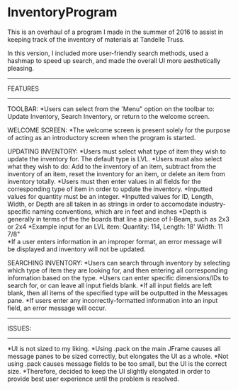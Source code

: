 # InventoryProgram

This is an overhaul of a program I made in the summer of 2016 to assist in keeping track of the inventory of materials at Tandelle Truss.

In this version, I included more user-friendly search methods, used a hashmap to speed up search, and made the overall UI more
aesthetically pleasing.

********
FEATURES
********

TOOLBAR:
*Users can select from the 'Menu" option on the toolbar to: Update Inventory, Search Inventory, or return to the welcome screen.
  
WELCOME SCREEN:
*The welcome screen is present solely for the purpose of acting as an introductory screen when the program is started.
  
UPDATING INVENTORY:
*Users must select what type of item they wish to update the inventory for. The default type is LVL.
    *Users must also select what they wish to do: Add to the inventory of an item, subtract from the inventory of an item, reset the          inventory for an item, or delete an item from inventory totally.
*Users must then enter values in all fields for the corresponding type of item in order to update the inventory.
    *Inputted values for quantity must be an integer.
    *Inputted values for ID, Length, Width, or Depth are all taken in as strings in order to accomodate industry-specific naming              conventions, which are in feet and inches
    *Depth is generally in terms of the the boards that line a piece of I-Beam, such as 2x3 or 2x4
    *Example input for an LVL item: Quantity: 114, Length: 18' Width: 11 7/8"    
*If a user enters information in an improper format, an error message will be displayed and inventory will not be updated.

SEARCHING INVENTORY:
    *Users can search through inventory by selecting which type of item they are looking for, and then entering all corresponding            information based on the type.
    *Users can enter specific dimensions/IDs to search for, or can leave all input fields blank.
        *If all input fields are left blank, then all items of the specified type will be outputted in the Messages pane.
    *If users enter any incorrectly-formatted information into an input field, an error message will occur.
    

*******
ISSUES:
*******

*UI is not sized to my liking. 
    *Using .pack on the main JFrame causes all message panes to be sized correctly, but elongates the UI as a whole. 
    *Not using .pack causes message fields to be too small, but the UI is the correct size.
    *Therefore, decided to keep the UI slightly elongated in order to provide best user experience until the problem is resolved.
      
  
